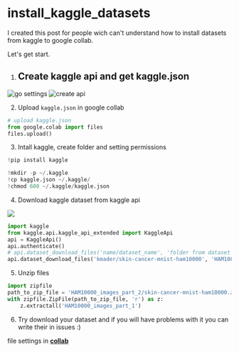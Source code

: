 # install_kaggle_datasets
I created this post for people wich can't understand how to install datasets from kaggle to google collab.

Let's get start.

1. ## Create kaggle api and get kaggle.json

![go settings](https://i.ibb.co/K24CXJf/Screenshot-107.png)
![create api](https://i.ibb.co/x3zywVh/Screenshot-108.png)

2. Upload `kaggle.json` in google collab

```python
# upload kaggle.json
from google.colab import files
files.upload()
```

3. Intall kaggle, create folder and setting permissions

```python
!pip install kaggle

!mkdir -p ~/.kaggle
!cp kaggle.json ~/.kaggle/
!chmod 600 ~/.kaggle/kaggle.json
```

4. Download kaggle dataset from kaggle api

![](https://i.ibb.co/qmgWVLJ/Screenshot-109.png)

```python
import kaggle
from kaggle.api.kaggle_api_extended import KaggleApi
api = KaggleApi()
api.authenticate()
# api.dataset_download_files('name/dataset_name', 'folder from dataset kaggle (from data explorer)')
api.dataset_download_files('kmader/skin-cancer-mnist-ham10000', 'HAM10000_images_part_2')
```

5. Unzip files

```python
import zipfile
path_to_zip_file = 'HAM10000_images_part_2/skin-cancer-mnist-ham10000.zip'
with zipfile.ZipFile(path_to_zip_file, 'r') as z:
    z.extractall('HAM10000_images_part_1')
```

6. Try download your dataset and if you will have problems with it you can write their in issues :)

file settings in **[collab](https://colab.research.google.com/drive/1AcjQi-xzS1m_3dvSYJFoemJRo5KQH1a2?usp=sharing)**
